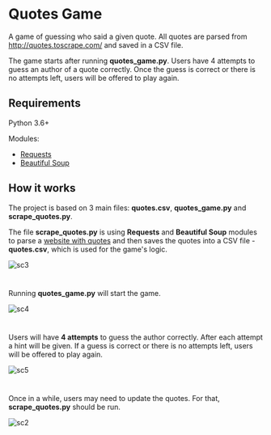 Quotes Game
===========
A game of guessing who said a given quote. All quotes are parsed from http://quotes.toscrape.com/ and saved in a CSV file.

The game starts after running **quotes_game.py**. Users have 4 attempts to guess an author of a quote correctly. Once the guess is correct or there is no attempts left, users will be offered to play again.

Requirements
------------
Python 3.6+ 

Modules:
* [Requests](https://2.python-requests.org/en/master/)
* [Beautiful Soup](https://www.crummy.com/software/BeautifulSoup/bs4/doc/)

How it works
------------
The project is based on 3 main files: **quotes.csv**, **quotes_game.py** and **scrape_quotes.py**. 

The file **scrape_quotes.py** is using **Requests** and **Beautiful Soup** modules to parse a [website with quotes](http://quotes.toscrape.com/) and then saves the quotes into a CSV file - **quotes.csv**, which is used for the game's logic.

![sc3](https://user-images.githubusercontent.com/28843507/57178894-c6face80-6e77-11e9-998b-c94d47516b03.PNG)
#
Running **quotes_game.py** will start the game.

![sc4](https://user-images.githubusercontent.com/28843507/57178895-c6face80-6e77-11e9-8d64-99260f6f9127.PNG)
#
Users will have **4 attempts** to guess the author correctly. After each attempt a hint will be given. If a guess is correct or there is no attempts left, users will be offered to play again.

![sc5](https://user-images.githubusercontent.com/28843507/57178896-c6face80-6e77-11e9-8c1d-4eef2bd41f50.PNG)
#
Once in a while, users may need to update the quotes. For that, **scrape_quotes.py** should be run.

![sc2](https://user-images.githubusercontent.com/28843507/57178892-c6623800-6e77-11e9-8600-a60655c24d60.PNG)
